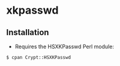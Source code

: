 # xkpasswd

## Installation

* Requires the HSXKPasswd Perl module:

```shell
$ cpan Crypt::HSXKPasswd
```
